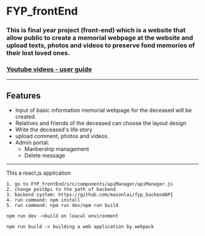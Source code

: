 # FYP_frontEnd

### This is final year project (front-end) which is a website that allow public to create a memorial webpage at the website and upload texts, photos and videos to preserve fond memories of their lost loved ones.

### [Youtube videos - user guide](https://www.youtube.com/watch?v=gD8Ym6qziEU&list=PLiGMtnKWDUEsIFv1X0fLrGj5zdvJCo1zl)

-----------------------
## Features

- Input of basic information memorial webpage for the deceased will be created.
- Relatives and friends of the deceased can choose the layout design
- Write the deceased's life story
- upload comment, photos and videos.
- Admin portal:
  - Manbership management 
  - Delete message 

------------------------------------------------
This a react.js application

```
1. go to FYP_frontEnd/src/components/apiManager/apiManager.js 
2. change postApi to the path of backend
3. backend system: https://github.com/masonlai/fyp_backendAPI
4. run command: npm install
5. run command: npm run dev/npm run build

npm run dev ->build on loacal environment

npm run build -> building a web application by webpack
```
